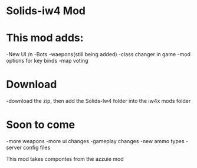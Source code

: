 # Solids-iw4 Mod

# This mod adds:
-New UI /n
-Bots
-waepons(still being added)
-class changer in game
-mod options for key binds
-map voting

# Download
-download the zip, then add the Solids-Iw4 folder into the iw4x mods folder


# Soon to come
-more weapons
-more ui changes
-gameplay changes
-new ammo types
-server config files










This mod takes compontes from the azzuie mod

